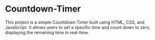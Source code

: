 # Countdown-Timer

This project is a simple Countdown Timer built using HTML, CSS, and JavaScript. It allows users to set a specific time and count down to zero, displaying the remaining time in real-time.

